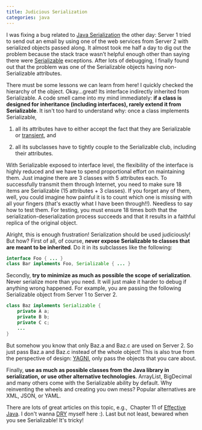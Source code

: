 ```yaml
---
title: Judicious Serialization
categories: java
---
```


I was fixing a bug related to [Java Serialization][1] the other day: Server 1 tried to send out an email by using one of the web services from Server 2 with serialized objects passed along. It almost took me half a day to dig out the problem because the stack trace wasn’t helpful enough other than saying there were [Serializable][2] exceptions. After lots of debugging, I finally found out that the problem was one of the Serializable objects having non-Serializable attributes.

There must be some lessons we can learn from here! I quickly checked the hierarchy of the object. Okay...great! Its interface indirectly inherited from Serializable. A code smell came into my mind immediately: **if a class is designed for inheritance (including interfaces), rarely extend it from Serializable**. It isn't too hard to understand why: once a class implements Serializable,

1. all its attributes have to either accept the fact that they are Serializable or [transient][3], and

2. all its subclasses have to tightly couple to the Serializable club, including their attributes.

With Serializable exposed to interface level, the flexibility of the interface is highly reduced and we have to spend proportional effort on maintaining them. Just imagine there are 3 classes with 5 attributes each. To successfully transmit them through Internet, you need to make sure 18 items are Serializable (15 attributes + 3 classes). If you forget any of them, well, you could imagine how painful it is to count which one is missing with all your fingers (that's exactly what I have been through!!). Needless to say how to test them. For testing, you must ensure 18 times both that the serialization-deserialization process succeeds and that it results in a faithful replica of the original object.

Alright, this is enough frustration! Serialization should be used judiciously! But how? First of all, of course, **never expose Serializable to classes that are meant to be inherited**. Do it in its subclasses like the following:

```java
interface Foo { ... }
class Bar implements Foo, Serializable { ... }
```

Secondly, **try to minimize as much as possible the scope of serialization**. Never serialize more than you need. It will just make it harder to debug if anything wrong happened. For example, you are passing the following Serializable object from Server 1 to Server 2. 

```java
class Baz implements Serializable {
    private A a;
    private B b;
    private C c;
    ...
}
```

But somehow you know that only Baz.a and Baz.c are used on Server 2. So just pass Baz.a and Baz.c instead of the whole object! This is also true from the perspective of design: [YAGNI][4], only pass the objects that you care about.

Finally, **use as much as possible classes from the Java library in serialization, or use other alternative technologies**. ArrayList, BigDecimal and many others come with the Serializable ability by default. Why reinventing the wheels and creating you own mess? Popular alternatives are XML, JSON, or YAML.

There are lots of great articles on this topic, e.g.,  Chapter 11 of [Effective Java][5]. I don't wanna [DRY][6] myself here :). Last but not least, bewared when you see Serializable! It's tricky!

[1]: http://en.wikipedia.org/wiki/Serialization
[2]: http://java.sun.com/javase/7/docs/api/java/io/Serializable.html
[3]: http://en.wikibooks.org/wiki/Java_Programming/Keywords/transient
[4]: http://en.wikipedia.org/wiki/You_ain%27t_gonna_need_it
[5]: http://www.amazon.com/Effective-Java-2nd-Joshua-Bloch/dp/0321356683
[6]: http://en.wikipedia.org/wiki/Don%27t_repeat_yourself
